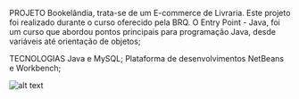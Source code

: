 PROJETO
    Bookelândia, trata-se de um E-commerce de Livraria.
    Este projeto foi realizado durante o curso oferecido pela BRQ.
    O Entry Point - Java, foi um curso que abordou pontos principais
    para programação Java, desde variáveis até orientação de objetos;

TECNOLOGIAS
    Java e MySQL;
    Plataforma de desenvolvimentos NetBeans e Workbench;

![alt text]()